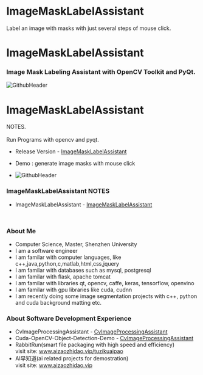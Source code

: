 # ImageMaskLabelAssistant
Label an image with masks with just several steps of mouse click.

# ImageMaskLabelAssistant
### Image Mask Labeling Assistant with OpenCV Toolkit and PyQt.

![GithubHeader](https://github.com/Think-Big-Do-Small/ImageMaskLabelAssistant/blob/main/image_label_demo.gif)
# ImageMaskLabelAssistant
NOTES. <br><br>
Run Programs with opencv and pyqt. 

- Release Version - [ImageMaskLabelAssistant](https://github.com/Think-Big-Do-Small/ImageMaskLabelAssistant/blob/main/image_label_demo.gif)

- Demo : generate image masks with mouse click 
- ![GithubHeader](https://github.com/Think-Big-Do-Small/ImageMaskLabelAssistant/blob/main/image_label_demo.gif) <br>


### ImageMaskLabelAssistant NOTES  
- ImageMaskLabelAssistant - [ImageMaskLabelAssistant](https://github.com/Think-Big-Do-Small/ImageMaskLabelAssistant/blob/main/image_label_demo.gif)
```bash



```

### About Me 
- Computer Science, Master, Shenzhen University
- I am a software engineer 
- I am familar with computer languages, like c++,java,python,c,matlab,html,css,jquery
- I am familar with databases such as mysql, postgresql
- I am familar with flask, apache tomcat
- I am familar with libraries qt, opencv, caffe, keras, tensorflow, openvino
- I am familar with gpu libraries like cuda, cudnn
- I am recently doing some image segmentation projects with c++, python and cuda background matting etc. <br> 

### About Software Development Experience
- CvImageProcessingAssistant - [CvImageProcessingAssistant](https://github.com/Think-Big-Do-Small/CvImageProcessingAssistant) <br>
- Cuda-OpenCV-Object-Detection-Demo - [CvImageProcessingAssistant](https://github.com/Think-Big-Do-Small/Cuda-OpenCV-Object-Detection-Demo)<br> 
- RabbitRun(smart file packaging with high speed and efficiency)  <br> 
visit site: www.aizaozhidao.vip/tuzikuaipao 
- AI早知道(ai related projects for demostration) <br> 
visit site: www.aizaozhidao.vip 

